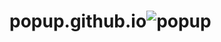 # popup.github.io![popup](https://github.com/akshay-Dhorajkar-14/popup.github.io/assets/144660309/33d7b9bd-99d6-476e-acba-03d5ba129296)
